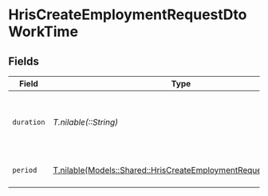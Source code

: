 # HrisCreateEmploymentRequestDtoWorkTime


## Fields

| Field                                                                                                                          | Type                                                                                                                           | Required                                                                                                                       | Description                                                                                                                    | Example                                                                                                                        |
| ------------------------------------------------------------------------------------------------------------------------------ | ------------------------------------------------------------------------------------------------------------------------------ | ------------------------------------------------------------------------------------------------------------------------------ | ------------------------------------------------------------------------------------------------------------------------------ | ------------------------------------------------------------------------------------------------------------------------------ |
| `duration`                                                                                                                     | *T.nilable(::String)*                                                                                                          | :heavy_minus_sign:                                                                                                             | The work time duration in ISO 8601 duration format                                                                             | P0Y0M0DT8H0M0S                                                                                                                 |
| `period`                                                                                                                       | [T.nilable(Models::Shared::HrisCreateEmploymentRequestDtoPeriod)](../../models/shared/hriscreateemploymentrequestdtoperiod.md) | :heavy_minus_sign:                                                                                                             | The period of the work time                                                                                                    | month                                                                                                                          |